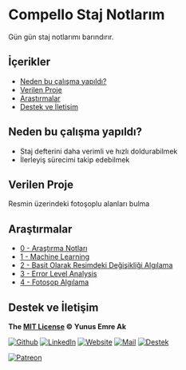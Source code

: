# Compello Staj Notlarım <!-- omit in toc -->

Gün gün staj notlarımı barındırır.

## İçerikler <!-- omit in toc -->

- [Neden bu çalışma yapıldı?](#neden-bu-%c3%a7al%c4%b1%c5%9fma-yap%c4%b1ld%c4%b1)
- [Verilen Proje](#verilen-proje)
- [Araştırmalar](#ara%c5%9ft%c4%b1rmalar)
- [Destek ve İletişim](#destek-ve-%c4%b0leti%c5%9fim)

## Neden bu çalışma yapıldı?

- Staj defterini daha verimli ve hızlı doldurabilmek
- İlerleyiş sürecimi takip edebilmek

## Verilen Proje

Resmin üzerindeki fotoşoplu alanları bulma

<!--Index-->

## Araştırmalar

- [0 - Araştırma Notları](./Ara%C5%9Ft%C4%B1rmalar/0%20-%20Ara%C5%9Ft%C4%B1rma%20Notlar%C4%B1.md)
- [1 - Machine Learning](./Ara%C5%9Ft%C4%B1rmalar/1%20-%20Machine%20Learning.md)
- [2 - Basit Olarak Resimdeki Değişikliği Algılama](./Ara%C5%9Ft%C4%B1rmalar/2%20-%20Basit%20Olarak%20Resimdeki%20De%C4%9Fi%C5%9Fikli%C4%9Fi%20Alg%C4%B1lama.md)
- [3 - Error Level Analysis](./Ara%C5%9Ft%C4%B1rmalar/3%20-%20Error%20Level%20Analysis.md)
- [4 - Fotoşop Algılama](./Ara%C5%9Ft%C4%B1rmalar/4%20-%20Foto%C5%9Fop%20Alg%C4%B1lama.md)

<!--Index-->

## Destek ve İletişim

**The [MIT License](https://choosealicense.com/licenses/mit/) &copy; Yunus Emre Ak**

[![Github](https://drive.google.com/uc?id=1PzkuWOoBNMg0uOMmqwHtVoYt0WCqi-O5)][github]
[![LinkedIn](https://drive.google.com/uc?id=1hvdil0ZHVEzekQ4AYELdnPOqzunKpnzJ)][linkedin]
[![Website](https://drive.google.com/uc?id=1wR8Ph0FBs36ZJl0Ud-HkS0LZ9b66JBqJ)][website]
[![Mail](https://drive.google.com/uc?id=142rP0hbrnY8T9kj_84_r7WxPG1hzWEcN)][mail]
[![Destek](https://drive.google.com/uc?id=1zyU7JWlw4sJTOx46gJlHOfYBwGIkvMQs)][bağış anlık]

[![Patreon](https://drive.google.com/uc?id=11YmCRmySX7v7QDFS62ST2JZuE70RFjDG)][bağış aylık]

<!-- İletişim -->

[mail]: mailto::yedhrab@gmail.com?subject=YBilgiler%20%7C%20Github
[github]: https://github.com/yedhrab
[website]: https://yemreak.com
[linkedin]: https://www.linkedin.com/in/yemreak/
[bağış anlık]: https://gogetfunding.com/yemreak/
[bağış aylık]: https://www.patreon.com/yemreak/

<!-- İletişim Sonu -->
